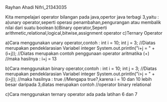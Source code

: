Rayhan Ahadi Nifri_21343035

Kita mempelajari operator bilangan pada java,opertor java terbagi 3,yaitu : a)unary operator,seperti operasi penambahan,pengurangan atau membalik nilai dari suatu boolean b)Binary operator,Seperti arithmetic,relational,logical,bitwise,assignment operator c)Ternary Operator

a)Cara menggunakan unary operator,contoh : int i = 10; int j = 3; //Diatas merupakan pendeklarasian Variabel integer System.out.println("i+j = " + (i+j)); //Diatas merupakan contoh penggunaan operator aritmatika (+) //maka hasilnya : i+j = 13

b)Cara menggunakan binary operator,contoh : int i = 10; int j = 3; //Diatas merupakan pendeklarasian Variabel integer System.out.println("i>j = " + (i>j)); //maka hasilnya : true //Mengapa true?,karena i = 10 dan 10 lebih besar daripada 3,diatas merupakan contoh //operator binary relational

c)Cara menggunakan ternary operator ada pada latihan 6 dan 7
